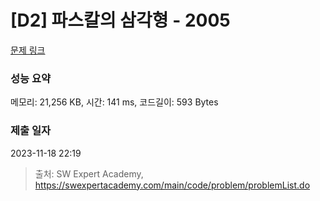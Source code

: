# [D2] 파스칼의 삼각형 - 2005 

[문제 링크](https://swexpertacademy.com/main/code/problem/problemDetail.do?contestProbId=AV5P0-h6Ak4DFAUq) 

### 성능 요약

메모리: 21,256 KB, 시간: 141 ms, 코드길이: 593 Bytes

### 제출 일자

2023-11-18 22:19



> 출처: SW Expert Academy, https://swexpertacademy.com/main/code/problem/problemList.do